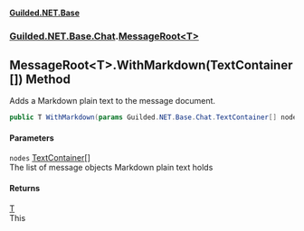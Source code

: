 #### [Guilded.NET.Base](Guilded_NET_Base.md 'Guilded.NET.Base')
### [Guilded.NET.Base.Chat](Guilded_NET_Base.md#Guilded_NET_Base_Chat 'Guilded.NET.Base.Chat').[MessageRoot&lt;T&gt;](MessageRoot_T_.md 'Guilded.NET.Base.Chat.MessageRoot&lt;T&gt;')
## MessageRoot&lt;T&gt;.WithMarkdown(TextContainer[]) Method
Adds a Markdown plain text to the message document.  
```csharp
public T WithMarkdown(params Guilded.NET.Base.Chat.TextContainer[] nodes);
```
#### Parameters
<a name='Guilded_NET_Base_Chat_MessageRoot_T__WithMarkdown(Guilded_NET_Base_Chat_TextContainer__)_nodes'></a>
`nodes` [TextContainer](TextContainer.md 'Guilded.NET.Base.Chat.TextContainer')[[]](https://docs.microsoft.com/en-us/dotnet/api/System.Array 'System.Array')  
The list of message objects Markdown plain text holds
  
#### Returns
[T](MessageRoot_T_.md#Guilded_NET_Base_Chat_MessageRoot_T__T 'Guilded.NET.Base.Chat.MessageRoot&lt;T&gt;.T')  
This
